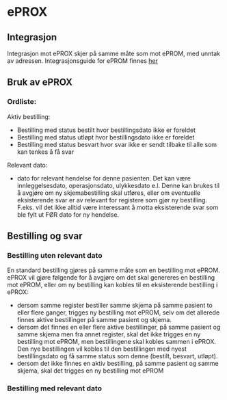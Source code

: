 # ePROX 

## Integrasjon

Integrasjon mot ePROX skjer på samme måte som mot ePROM, med unntak av adressen. Integrasjonsguide for ePROM finnes [her](Integrasjonsguide.md)

## Bruk av ePROX

### Ordliste:

Aktiv bestilling: 
- Bestilling med status bestilt hvor bestillingsdato ikke er foreldet
- Bestilling med status utløpt hvor bestillingsdato ikke er foreldet
- Bestilling med status besvart hvor svar ikke er sendt tilbake til alle som kan tenkes å få svar

Relevant dato: 
- dato for relevant hendelse for denne pasienten. Det kan være innleggelsesdato, operasjonsdato, ulykkesdato e.l. Denne kan brukes til å avgjøre om ny skjemabestilling skal utføres, eller om eventuelle eksisterende svar er av relevant for registere som gjør ny bestilling. F.eks. vil det ikke alltid være interessant å motta eksisterende svar som ble fylt ut FØR dato for ny hendelse.

## Bestilling og svar

### Bestilling uten relevant dato

En standard bestilling gjøres på samme måte som en bestilling mot ePROM. ePROX vil gjøre følgende for å avgjøre om det skal genereres en bestilling mot ePROM, eller om ny bestilling kan kobles til en eksisterende bestilling i ePROX:
- dersom samme register bestiller samme skjema på samme pasient to eller flere ganger, trigges ny bestilling mot ePROM, selv om det allerede finnes aktive bestillinger på samme pasient og skjema. 
- dersom det finnes en eller flere aktive bestillinger, på samme pasient og samme skjema men fra annet register, skal det ikke trigges en ny bestilling mot ePROM, men bestillingene skal kobles sammen i ePROX. Den nye bestillingen vil kobles til den bestillingen med nyest bestillingsdato og få samme status som denne (bestilt, besvart, utløpt).
- dersom det ikke finnes en aktiv bestilling, på samme pasient og samme skjema, skal det trigges en ny bestilling mot ePROM




### Bestilling med relevant dato 
